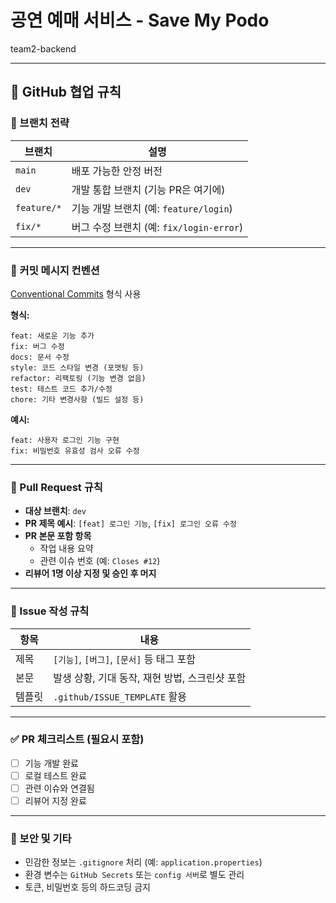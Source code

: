 # 공연 예매 서비스 - Save My Podo
team2-backend

---

## 👥 GitHub 협업 규칙

### 📁 브랜치 전략
| 브랜치        | 설명                              |
|---------------|-----------------------------------|
| `main`        | 배포 가능한 안정 버전              |
| `dev`         | 개발 통합 브랜치 (기능 PR은 여기에) |
| `feature/*`   | 기능 개발 브랜치 (예: `feature/login`) |
| `fix/*`       | 버그 수정 브랜치 (예: `fix/login-error`) |

---

### 💬 커밋 메시지 컨벤션
[Conventional Commits](https://www.conventionalcommits.org/en/v1.0.0/) 형식 사용

**형식:**
```
feat: 새로운 기능 추가
fix: 버그 수정
docs: 문서 수정
style: 코드 스타일 변경 (포맷팅 등)
refactor: 리팩토링 (기능 변경 없음)
test: 테스트 코드 추가/수정
chore: 기타 변경사항 (빌드 설정 등)
```
**예시:**
```
feat: 사용자 로그인 기능 구현
fix: 비밀번호 유효성 검사 오류 수정
```
---

### 🚀 Pull Request 규칙
- **대상 브랜치**: `dev`
- **PR 제목 예시**: `[feat] 로그인 기능`, `[fix] 로그인 오류 수정`
- **PR 본문 포함 항목**
  - 작업 내용 요약
  - 관련 이슈 번호 (예: `Closes #12`)
- **리뷰어 1명 이상 지정 및 승인 후 머지**

---

### 🐛 Issue 작성 규칙
| 항목     | 내용                                           |
|----------|------------------------------------------------|
| 제목     | `[기능]`, `[버그]`, `[문서]` 등 태그 포함       |
| 본문     | 발생 상황, 기대 동작, 재현 방법, 스크린샷 포함 |
| 템플릿   | `.github/ISSUE_TEMPLATE` 활용                  |

---

### ✅ PR 체크리스트 (필요시 포함)
- [ ] 기능 개발 완료
- [ ] 로컬 테스트 완료
- [ ] 관련 이슈와 연결됨
- [ ] 리뷰어 지정 완료

---

### 🔐 보안 및 기타
- 민감한 정보는 `.gitignore` 처리 (예: `application.properties`)
- 환경 변수는 `GitHub Secrets` 또는 `config 서버`로 별도 관리
- 토큰, 비밀번호 등의 하드코딩 금지
